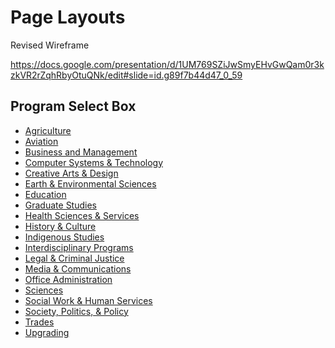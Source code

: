 # Page Layouts

Revised Wireframe

https://docs.google.com/presentation/d/1UM769SZiJwSmyEHvGwQam0r3kzkVR2rZqhRbyOtuQNk/edit#slide=id.g89f7b44d47_0_59



## Program Select Box

<ul class="dropdown-menu" role="menu" aria-labelledby="menu1">
      <li data-toggle="modal" data-target="#ModalcollapseOne" role="presentation"><a role="menuitem" tabindex="-1" href="#">Agriculture</a></li>
      <li data-toggle="modal" data-target="#ModalcollapseThree" role="presentation"><a role="menuitem" tabindex="-1" href="#">Aviation</a></li>
      <li data-toggle="modal" data-target="#ModalcollapseFour" role="presentation"><a role="menuitem" tabindex="-1" href="#">Business and Management</a></li>
<li data-toggle="modal" data-target="#Modalcollapsesixteen" role="presentation"><a role="menuitem" tabindex="-1" href="#">Computer Systems & Technology</a></li>
<li data-toggle="modal" data-target="#ModalcollapseSeven" role="presentation"><a role="menuitem" tabindex="-1" href="#">Creative Arts & Design</a></li>
      <li data-toggle="modal" data-target="#ModalcollapseFive" role="presentation"><a role="menuitem" tabindex="-1" href="#">Earth & Environmental Sciences</a></li>
      <li data-toggle="modal" data-target="#ModalcollapseSix" role="presentation"><a role="menuitem" tabindex="-1" href="#">Education</a></li>
<li data-toggle="modal" data-target="#ModalcollapseC" role="presentation"><a role="menuitem" tabindex="-1" href="#">Graduate Studies</a></li>
      <li data-toggle="modal" data-target="#ModalcollapseEight" role="presentation"><a role="menuitem" tabindex="-1" href="#">Health Sciences & Services</a></li>
<li data-toggle="modal" data-target="#ModalcollapseA" role="presentation"><a role="menuitem" tabindex="-1" href="#">History & Culture</a></li>
      <li data-toggle="modal" data-target="#Modalcollapseten" role="presentation"><a role="menuitem" tabindex="-1" href="#">Indigenous Studies</a></li>
      <li data-toggle="modal" data-target="#Modalcollapseeleven" role="presentation"><a role="menuitem" tabindex="-1" href="">Interdisciplinary Programs</a></li>
      <li data-toggle="modal" data-target="#Modalcollapsetwelve" role="presentation"><a role="menuitem" tabindex="-1" href="#">Legal & Criminal Justice</a></li>
      <li data-toggle="modal" data-target="#Modalcollapsethirteen" role="presentation"><a role="menuitem" tabindex="-1" href="#">Media & Communications</a></li>
<li data-toggle="modal" data-target="#Modalcollapsenineteen" role="presentation"><a role="menuitem" tabindex="-1" href="#">Office Administration</a></li>
      <li data-toggle="modal" data-target="#Modalcollapsefourteen" role="presentation"><a role="menuitem" tabindex="-1" href="#">Sciences</a></li>
<li data-toggle="modal" data-target="#ModalcollapseNine" role="presentation"><a role="menuitem" tabindex="-1" href="#">Social Work & Human Services</a></li>
<li data-toggle="modal" data-target="#ModalcollapseB" role="presentation"><a role="menuitem" tabindex="-1" href="#">Society, Politics, & Policy</a></li>
      <li data-toggle="modal" data-target="#Modalcollapseseventeen" role="presentation"><a role="menuitem" tabindex="-1" href="#">Trades</a></li>
      <li data-toggle="modal" data-target="#Modalcollapseeighteen" role="presentation"><a role="menuitem" tabindex="-1" href="#">Upgrading</a></li>
</ul>



